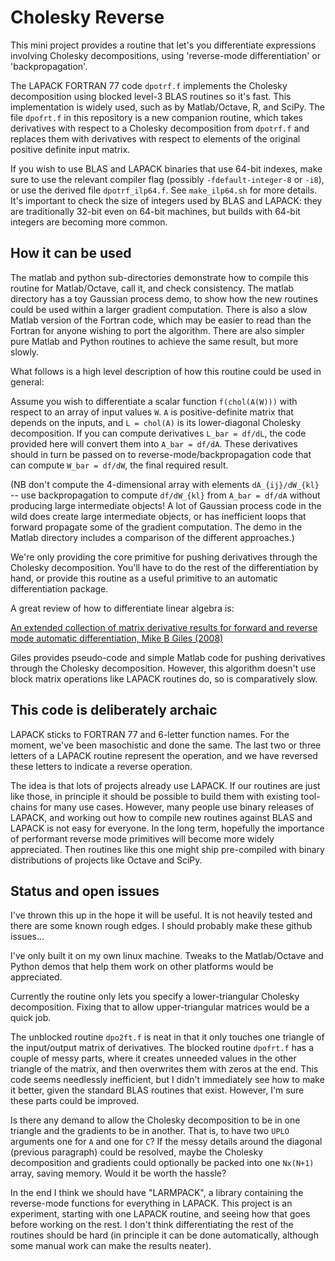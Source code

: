 Cholesky Reverse
================

This mini project provides a routine that let's you differentiate
expressions involving Cholesky decompositions, using 'reverse-mode
differentiation' or 'backpropagation'.

The LAPACK FORTRAN 77 code `dpotrf.f` implements the Cholesky decomposition
using blocked level-3 BLAS routines so it's fast. This implementation is
widely used, such as by Matlab/Octave, R, and SciPy. The file `dpofrt.f` in
this repository is a new companion routine, which takes derivatives with
respect to a Cholesky decomposition from `dpotrf.f` and replaces them with
derivatives with respect to elements of the original positive definite
input matrix.

If you wish to use BLAS and LAPACK binaries that use 64-bit indexes, make sure
to use the relevant compiler flag (possibly `-fdefault-integer-8` or `-i8`), or
use the derived file `dpotrf_ilp64.f`. See `make_ilp64.sh` for more details.
It's important to check the size of integers used by BLAS and LAPACK: they are
traditionally 32-bit even on 64-bit machines, but builds with 64-bit integers
are becoming more common.


How it can be used
------------------

The matlab and python sub-directories demonstrate how to compile this
routine for Matlab/Octave, call it, and check consistency. The matlab
directory has a toy Gaussian process demo, to show how the new routines
could be used within a larger gradient computation. There is also a slow
Matlab version of the Fortran code, which may be easier to read than the
Fortran for anyone wishing to port the algorithm. There are also simpler
pure Matlab and Python routines to achieve the same result, but more
slowly.

What follows is a high level description of how this routine could be used
in general:

Assume you wish to differentiate a scalar function `f(chol(A(W)))` with
respect to an array of input values `W`. `A` is positive-definite matrix
that depends on the inputs, and `L = chol(A)` is its lower-diagonal
Cholesky decomposition. If you can compute derivatives `L_bar = df/dL`, the
code provided here will convert them into `A_bar = df/dA`. These
derivatives should in turn be passed on to reverse-mode/backpropagation
code that can compute `W_bar = df/dW`, the final required result.

(NB don't compute the 4-dimensional array with elements `dA_{ij}/dW_{kl}`
-- use backpropagation to compute `df/dW_{kl}` from `A_bar = df/dA` without
producing large intermediate objects! A lot of Gaussian process code in the
wild does create large intermediate objects, or has inefficient loops that
forward propagate some of the gradient computation. The demo in the Matlab
directory includes a comparison of the different approaches.)

We're only providing the core primitive for pushing derivatives through the
Cholesky decomposition. You'll have to do the rest of the differentiation
by hand, or provide this routine as a useful primitive to an automatic
differentiation package.

A great review of how to differentiate linear algebra is:

[An extended collection of matrix derivative results for forward and
reverse mode automatic differentiation, Mike B Giles (2008)](https://people.maths.ox.ac.uk/gilesm/files/NA-08-01.pdf)

Giles provides pseudo-code and simple Matlab code for pushing derivatives
through the Cholesky decomposition. However, this algorithm doesn't use
block matrix operations like LAPACK routines do, so is comparatively slow.


This code is deliberately archaic
---------------------------------

LAPACK sticks to FORTRAN 77 and 6-letter function names. For the moment,
we've been masochistic and done the same. The last two or three letters of
a LAPACK routine represent the operation, and we have reversed these
letters to indicate a reverse operation.

The idea is that lots of projects already use LAPACK. If our routines are
just like those, in principle it should be possible to build them with
existing tool-chains for many use cases. However, many people use binary
releases of LAPACK, and working out how to compile new routines against
BLAS and LAPACK is not easy for everyone. In the long term, hopefully the
importance of performant reverse mode primitives will become more widely
appreciated. Then routines like this one might ship pre-compiled with
binary distributions of projects like Octave and SciPy.


Status and open issues
----------------------

I've thrown this up in the hope it will be useful. It is not heavily tested
and there are some known rough edges. I should probably make these github
issues...

I've only built it on my own linux machine. Tweaks to the Matlab/Octave and
Python demos that help them work on other platforms would be appreciated.

Currently the routine only lets you specify a lower-triangular Cholesky
decomposition. Fixing that to allow upper-triangular matrices would be a
quick job.

The unblocked routine `dpo2ft.f` is neat in that it only touches one
triangle of the input/output matrix of derivatives. The blocked routine
`dpofrt.f` has a couple of messy parts, where it creates unneeded values in
the other triangle of the matrix, and then overwrites them with zeros at
the end. This code seems needlessly inefficient, but I didn't immediately
see how to make it better, given the standard BLAS routines that exist.
However, I'm sure these parts could be improved.

Is there any demand to allow the Cholesky decomposition to be in one
triangle and the gradients to be in another. That is, to have two `UPLO`
arguments one for `A` and one for `C`? If the messy details around the
diagonal (previous paragraph) could be resolved, maybe the Cholesky
decomposition and gradients could optionally be packed into one `Nx(N+1)`
array, saving memory. Would it be worth the hassle?

In the end I think we should have "LARMPACK", a library containing the
reverse-mode functions for everything in LAPACK. This project is an
experiment, starting with one LAPACK routine, and seeing how that goes
before working on the rest. I don't think differentiating the rest of the
routines should be hard (in principle it can be done automatically,
although some manual work can make the results neater).

